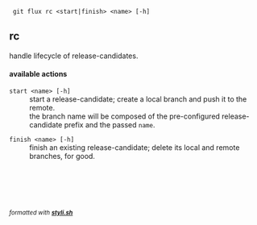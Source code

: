 
     git flux rc <start|finish> <name> [-h]


## rc

handle lifecycle of release-candidates.

#### available actions

<dl>
	<dt><code>start &lt;name&gt; [-h]</code></dt>
	<dd>start a release-candidate; create a local branch and push it to the remote.<br/>
the branch name will be composed of the pre-configured release-candidate prefix and the passed <code>name</code>.<br/></dd>
</dl>
<dl>
	<dt><code>finish &lt;name&gt; [-h]</code></dt>
	<dd>finish an existing release-candidate; delete its local and remote branches, for good.<br/></dd>



<br/><br/>
---
<sup><i>formatted with <b><a href="https://github.com/eliranmal/styli.sh">styli.sh</a></b></i></sup>
